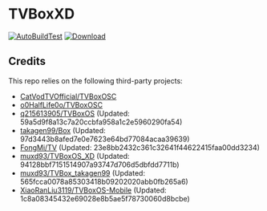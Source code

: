 # TVBoxXD

[![AutoBuildTest](https://github.com/muxd93/TVBoxOS_XD/actions/workflows/auto_build.yml/badge.svg)](https://github.com/muxd93/TVBoxOS_XD/actions/workflows/auto_build.yml)
[![Download](https://img.shields.io/github/v/release/muxd93/TVBoxOS_XD?color=green&logoColor=green&label=Download&logo=DocuSign)](https://github.com/muxd93/TVBoxOS_XD/releases)

## Credits
This repo relies on the following third-party projects:
- [CatVodTVOfficial/TVBoxOSC](https://github.com/CatVodTVOfficial/TVBoxOSC)
- [o0HalfLife0o/TVBoxOSC](https://github.com/o0HalfLife0o/TVBoxOSC/releases)
- [q215613905/TVBoxOS](https://github.com/q215613905/TVBoxOS) (Updated: 59a5d9f8a13c7a20ccbfa958a1c2e5960290fa54)
- [takagen99/Box](https://github.com/takagen99/Box) (Updated: 97d3443b8afed7e0e7623e64bd77084acaa39639)
- [FongMi/TV](https://github.com/FongMi/TV) (Updated: 23e8bb2432c361c32641f44622415faa00dd3234)
- [muxd93/TVBoxOS_XD](https://github.com/muxd93/TVBoxOS_XD) (Updated: 94128bbf7151514907a93747d706d5dbfdd7711b)
- [muxd93/TVBox_takagen99](https://github.com/muxd93/TVBox_takagen99) (Updated: 565fcca0078a85303418b09202020abb0fb265a6)
- [XiaoRanLiu3119/TVBoxOS-Mobile](https://github.com/XiaoRanLiu3119/TVBoxOS-Mobile) (Updated: 1c8a08345432e69028e8b5ae5f78730060d8bcbe)
